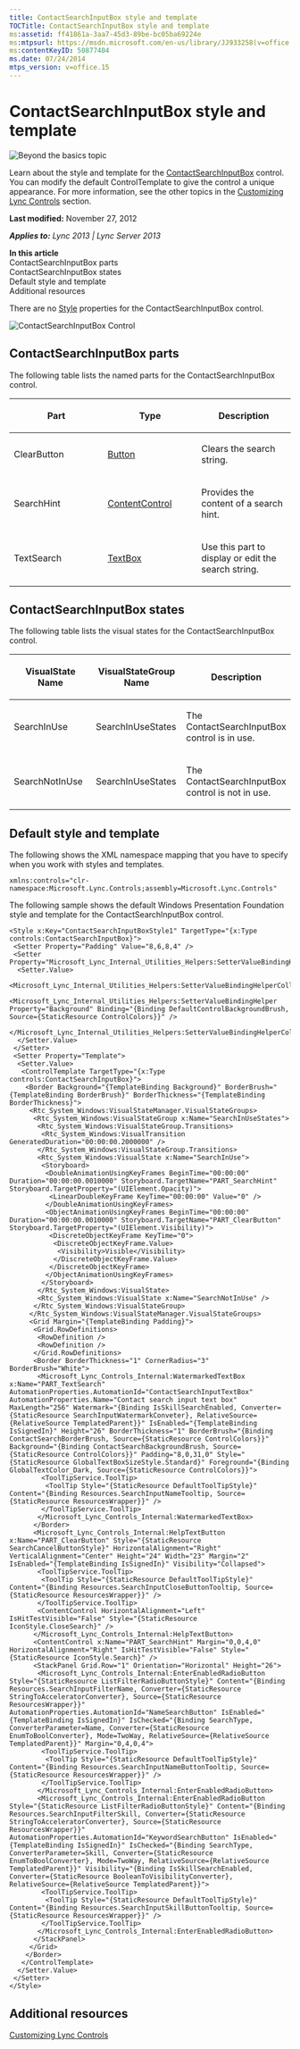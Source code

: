 ```yaml
---
title: ContactSearchInputBox style and template
TOCTitle: ContactSearchInputBox style and template
ms:assetid: ff41861a-3aa7-45d3-89be-bc05ba69224e
ms:mtpsurl: https://msdn.microsoft.com/en-us/library/JJ933258(v=office.15)
ms:contentKeyID: 50877404
ms.date: 07/24/2014
mtps_version: v=office.15
---
```


# ContactSearchInputBox style and template

![Beyond the basics topic](images/JJ937254.mod_icon_beyondbasics_long(Office.15).png "Beyond the basics topic")

Learn about the style and template for the [ContactSearchInputBox](https://msdn.microsoft.com/en-us/library/hh379719\(v=office.15\)) control. You can modify the default ControlTemplate to give the control a unique appearance. For more information, see the other topics in the [Customizing Lync Controls](customizing-lync-controls.md) section.

**Last modified:** November 27, 2012

***Applies to:** Lync 2013 | Lync Server 2013*

**In this article**  
ContactSearchInputBox parts  
ContactSearchInputBox states  
Default style and template  
Additional resources  

There are no [Style](http://msdn.microsoft.com/en-us/library/system.windows.style\(vs.95\).aspx) properties for the ContactSearchInputBox control.

![ContactSearchInputBox Control](images/JJ945549.ContactSearchInputBoxControl(Office.15).png "ContactSearchInputBox Control")

## ContactSearchInputBox parts

The following table lists the named parts for the ContactSearchInputBox control.

<table>
<colgroup>
<col style="width: 33%" />
<col style="width: 33%" />
<col style="width: 33%" />
</colgroup>
<thead>
<tr class="header">
<th><p>Part</p></th>
<th><p>Type</p></th>
<th><p>Description</p></th>
</tr>
</thead>
<tbody>
<tr class="odd">
<td><p>ClearButton</p></td>
<td><p><a href="http://msdn.microsoft.com/en-us/library/system.windows.controls.button.aspx">Button</a></p></td>
<td><p>Clears the search string.</p></td>
</tr>
<tr class="even">
<td><p>SearchHint</p></td>
<td><p><a href="http://msdn.microsoft.com/en-us/library/system.windows.controls.contentcontrol.aspx">ContentControl</a></p></td>
<td><p>Provides the content of a search hint.</p></td>
</tr>
<tr class="odd">
<td><p>TextSearch</p></td>
<td><p><a href="http://msdn.microsoft.com/en-us/library/system.windows.controls.textbox.aspx">TextBox</a></p></td>
<td><p>Use this part to display or edit the search string.</p></td>
</tr>
</tbody>
</table>

## ContactSearchInputBox states

The following table lists the visual states for the ContactSearchInputBox control.

<table>
<colgroup>
<col style="width: 33%" />
<col style="width: 33%" />
<col style="width: 33%" />
</colgroup>
<thead>
<tr class="header">
<th><p>VisualState Name</p></th>
<th><p>VisualStateGroup Name</p></th>
<th><p>Description</p></th>
</tr>
</thead>
<tbody>
<tr class="odd">
<td><p>SearchInUse</p></td>
<td><p>SearchInUseStates</p></td>
<td><p>The ContactSearchInputBox control is in use.</p></td>
</tr>
<tr class="even">
<td><p>SearchNotInUse</p></td>
<td><p>SearchInUseStates</p></td>
<td><p>The ContactSearchInputBox control is not in use.</p></td>
</tr>
</tbody>
</table>

## Default style and template

The following shows the XML namespace mapping that you have to specify when you work with styles and templates.

    xmlns:controls="clr-namespace:Microsoft.Lync.Controls;assembly=Microsoft.Lync.Controls"

The following sample shows the default Windows Presentation Foundation style and template for the ContactSearchInputBox control.

    <Style x:Key="ContactSearchInputBoxStyle1" TargetType="{x:Type controls:ContactSearchInputBox}">
     <Setter Property="Padding" Value="8,6,8,4" />
     <Setter Property="Microsoft_Lync_Internal_Utilities_Helpers:SetterValueBindingHelper.PropertyBindingCollection">
      <Setter.Value>
       <Microsoft_Lync_Internal_Utilities_Helpers:SetterValueBindingHelperCollection>
        <Microsoft_Lync_Internal_Utilities_Helpers:SetterValueBindingHelper Property="Background" Binding="{Binding DefaultControlBackgroundBrush, Source={StaticResource ControlColors}}" />
       </Microsoft_Lync_Internal_Utilities_Helpers:SetterValueBindingHelperCollection>
      </Setter.Value>
     </Setter>
     <Setter Property="Template">
      <Setter.Value>
       <ControlTemplate TargetType="{x:Type controls:ContactSearchInputBox}">
        <Border Background="{TemplateBinding Background}" BorderBrush="{TemplateBinding BorderBrush}" BorderThickness="{TemplateBinding BorderThickness}">
         <Rtc_System_Windows:VisualStateManager.VisualStateGroups>
          <Rtc_System_Windows:VisualStateGroup x:Name="SearchInUseStates">
           <Rtc_System_Windows:VisualStateGroup.Transitions>
            <Rtc_System_Windows:VisualTransition GeneratedDuration="00:00:00.2000000" />
           </Rtc_System_Windows:VisualStateGroup.Transitions>
           <Rtc_System_Windows:VisualState x:Name="SearchInUse">
            <Storyboard>
             <DoubleAnimationUsingKeyFrames BeginTime="00:00:00" Duration="00:00:00.0010000" Storyboard.TargetName="PART_SearchHint" Storyboard.TargetProperty="(UIElement.Opacity)">
              <LinearDoubleKeyFrame KeyTime="00:00:00" Value="0" />
             </DoubleAnimationUsingKeyFrames>
             <ObjectAnimationUsingKeyFrames BeginTime="00:00:00" Duration="00:00:00.0010000" Storyboard.TargetName="PART_ClearButton" Storyboard.TargetProperty="(UIElement.Visibility)">
              <DiscreteObjectKeyFrame KeyTime="0">
               <DiscreteObjectKeyFrame.Value>
                <Visibility>Visible</Visibility>
               </DiscreteObjectKeyFrame.Value>
              </DiscreteObjectKeyFrame>
             </ObjectAnimationUsingKeyFrames>
            </Storyboard>
           </Rtc_System_Windows:VisualState>
           <Rtc_System_Windows:VisualState x:Name="SearchNotInUse" />
          </Rtc_System_Windows:VisualStateGroup>
         </Rtc_System_Windows:VisualStateManager.VisualStateGroups>
         <Grid Margin="{TemplateBinding Padding}">
          <Grid.RowDefinitions>
           <RowDefinition />
           <RowDefinition />
          </Grid.RowDefinitions>                
          <Border BorderThickness="1" CornerRadius="3" BorderBrush="White">
           <Microsoft_Lync_Controls_Internal:WatermarkedTextBox x:Name="PART_TextSearch" AutomationProperties.AutomationId="ContactSearchInputTextBox" AutomationProperties.Name="Contact search input text box" MaxLength="256" Watermark="{Binding IsSkillSearchEnabled, Converter={StaticResource SearchInputWatermarkConveter}, RelativeSource={RelativeSource TemplatedParent}}" IsEnabled="{TemplateBinding IsSignedIn}" Height="26" BorderThickness="1" BorderBrush="{Binding ContactSearchBorderBrush, Source={StaticResource ControlColors}}" Background="{Binding ContactSearchBackgroundBrush, Source={StaticResource ControlColors}}" Padding="8,0,31,0" Style="{StaticResource GlobalTextBoxSizeStyle.Standard}" Foreground="{Binding GlobalTextColor_Dark, Source={StaticResource ControlColors}}">
            <ToolTipService.ToolTip>
             <ToolTip Style="{StaticResource DefaultToolTipStyle}" Content="{Binding Resources.SearchInputNameTooltip, Source={StaticResource ResourcesWrapper}}" />
            </ToolTipService.ToolTip>
           </Microsoft_Lync_Controls_Internal:WatermarkedTextBox>
          </Border>
          <Microsoft_Lync_Controls_Internal:HelpTextButton x:Name="PART_ClearButton" Style="{StaticResource SearchCancelButtonStyle}" HorizontalAlignment="Right" VerticalAlignment="Center" Height="24" Width="23" Margin="2" IsEnabled="{TemplateBinding IsSignedIn}" Visibility="Collapsed">
           <ToolTipService.ToolTip>
            <ToolTip Style="{StaticResource DefaultToolTipStyle}" Content="{Binding Resources.SearchInputCloseButtonTooltip, Source={StaticResource ResourcesWrapper}}" />
           </ToolTipService.ToolTip>
           <ContentControl HorizontalAlignment="Left" IsHitTestVisible="False" Style="{StaticResource IconStyle.CloseSearch}" />
          </Microsoft_Lync_Controls_Internal:HelpTextButton>
          <ContentControl x:Name="PART_SearchHint" Margin="0,0,4,0" HorizontalAlignment="Right" IsHitTestVisible="False" Style="{StaticResource IconStyle.Search}" />
          <StackPanel Grid.Row="1" Orientation="Horizontal" Height="26">
           <Microsoft_Lync_Controls_Internal:EnterEnabledRadioButton Style="{StaticResource ListFilterRadioButtonStyle}" Content="{Binding Resources.SearchInputFilterName, Converter={StaticResource StringToAcceleratorConverter}, Source={StaticResource ResourcesWrapper}}" AutomationProperties.AutomationId="NameSearchButton" IsEnabled="{TemplateBinding IsSignedIn}" IsChecked="{Binding SearchType, ConverterParameter=Name, Converter={StaticResource EnumToBoolConverter}, Mode=TwoWay, RelativeSource={RelativeSource TemplatedParent}}" Margin="0,4,0,4">
            <ToolTipService.ToolTip>
             <ToolTip Style="{StaticResource DefaultToolTipStyle}" Content="{Binding Resources.SearchInputNameButtonTooltip, Source={StaticResource ResourcesWrapper}}" />
            </ToolTipService.ToolTip>
           </Microsoft_Lync_Controls_Internal:EnterEnabledRadioButton>
           <Microsoft_Lync_Controls_Internal:EnterEnabledRadioButton Style="{StaticResource ListFilterRadioButtonStyle}" Content="{Binding Resources.SearchInputFilterSkill, Converter={StaticResource StringToAcceleratorConverter}, Source={StaticResource ResourcesWrapper}}" AutomationProperties.AutomationId="KeywordSearchButton" IsEnabled="{TemplateBinding IsSignedIn}" IsChecked="{Binding SearchType, ConverterParameter=Skill, Converter={StaticResource EnumToBoolConverter}, Mode=TwoWay, RelativeSource={RelativeSource TemplatedParent}}" Visibility="{Binding IsSkillSearchEnabled, Converter={StaticResource BooleanToVisibilityConverter}, RelativeSource={RelativeSource TemplatedParent}}">
            <ToolTipService.ToolTip>
             <ToolTip Style="{StaticResource DefaultToolTipStyle}" Content="{Binding Resources.SearchInputSkillButtonTooltip, Source={StaticResource ResourcesWrapper}}" />
            </ToolTipService.ToolTip>
           </Microsoft_Lync_Controls_Internal:EnterEnabledRadioButton>
          </StackPanel>
         </Grid>
        </Border>
       </ControlTemplate>
      </Setter.Value>
     </Setter>
    </Style>

## Additional resources

[Customizing Lync Controls](customizing-lync-controls.md)

